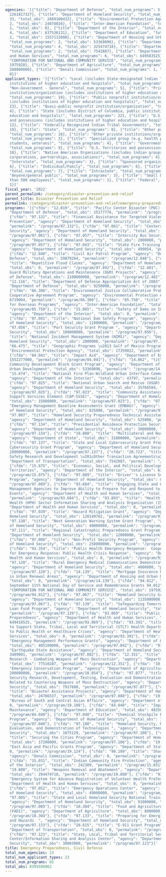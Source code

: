 ```yaml
---
agencies: '[{"title": "Department of Defense", "total_num_programs": 5, "total_obs":
  2261817327}, {"title": "Department of Homeland Security", "total_num_programs":
  33, "total_obs": 2669100432}, {"title": "Environmental Protection Agency", "total_num_programs":
  2, "total_obs": 24078026}, {"title": "Inter-American Foundation", "total_num_programs":
  1, "total_obs": 0}, {"title": "Department of the Interior", "total_num_programs":
  4, "total_obs": 637536131}, {"title": "Department of Education", "total_num_programs":
  2, "total_obs": 1557112000}, {"title": "Department of Housing and Urban Development",
  "total_num_programs": 2, "total_obs": 53369096}, {"title": "Department of State",
  "total_num_programs": 4, "total_obs": 325474718}, {"title": "Department of Transportation",
  "total_num_programs": 2, "total_obs": 7542887}, {"title": "Department of Health
  and Human Services", "total_num_programs": 6, "total_obs": 649583525}, {"title":
  "CORPORATION FOR NATIONAL AND COMMUNITY SERVICE", "total_num_programs": 1, "total_obs":
  1975920}, {"title": "Department of Agriculture", "total_num_programs": 2, "total_obs":
  208000000}, {"title": "Denali Commission", "total_num_programs": 1, "total_obs":
  0}]'
applicant_types: '[{"title": "Local (includes State-designated lndian Tribes, excludes
  institutions of higher education and hospitals", "total_num_programs": 24}, {"title":
  "Non-Government - General", "total_num_programs": 5}, {"title": "Private nonprofit
  institution/organization (includes institutions of higher education and hospitals)",
  "total_num_programs": 19}, {"title": "Public nonprofit institution/organization
  (includes institutions of higher education and hospitals)", "total_num_programs":
  23}, {"title": "Quasi-public nonprofit institution/organization", "total_num_programs":
  4}, {"title": "State (includes District of Columbia, public institutions of higher
  education and hospitals)", "total_num_programs": 22}, {"title": "U.S. Territories
  and possessions (includes institutions of higher education and hospitals)", "total_num_programs":
  12}, {"title": "Federally Recognized lndian Tribal Governments", "total_num_programs":
  19}, {"title": "State", "total_num_programs": 8}, {"title": "Other public institution/organization",
  "total_num_programs": 16}, {"title": "Other private institutions/organizations",
  "total_num_programs": 3}, {"title": "Specialized group (e.g. health professionals,
  students, veterans)", "total_num_programs": 4}, {"title": "Government - General",
  "total_num_programs": 9}, {"title": "U.S. Territories and possessions", "total_num_programs":
  10}, {"title": "Native American Organizations (includes lndian groups, cooperatives,
  corporations, partnerships, associations)", "total_num_programs": 4}, {"title":
  "Interstate", "total_num_programs": 3}, {"title": "Sponsored organization", "total_num_programs":
  4}, {"title": "Individual/Family", "total_num_programs": 6}, {"title": "Profit organization",
  "total_num_programs": 7}, {"title": "Intrastate", "total_num_programs": 2}, {"title":
  "Anyone/general public", "total_num_programs": 3}, {"title": "Small business (less
  than 500 employees)", "total_num_programs": 1}, {"title": "Federal", "total_num_programs":
  1}]'
fiscal_year: '2022'
parent_permalink: /category/disaster-prevention-and-relief
parent_title: Disaster Prevention and Relief
permalink: /category/disaster-prevention-and-relief/emergency-preparedness--civil-defense
programs: '[{"cfda": "12.019", "title": "Pacific Center Disaster (PDC) Program", "agency":
  "Department of Defense", "total_obs": 15177776, "permalink": "/program/12.019"},
  {"cfda": "97.132", "title": "Financial Assistance for Targeted Violence and Terrorism
  Prevention", "agency": "Department of Homeland Security", "total_obs": 20000000,
  "permalink": "/program/97.132"}, {"cfda": "97.061", "title": "Centers for Homeland
  Security", "agency": "Department of Homeland Security", "total_obs": 36970000, "permalink":
  "/program/97.061"}, {"cfda": "97.057", "title": "Intercity Bus Security Grants",
  "agency": "Department of Homeland Security", "total_obs": 2000000, "permalink":
  "/program/97.057"}, {"cfda": "97.043", "title": "State Fire Training Systems Grants",
  "agency": "Department of Homeland Security", "total_obs": 499054, "permalink": "/program/97.043"},
  {"cfda": "12.840", "title": "Civil Air Patrol Program", "agency": "Department of
  Defense", "total_obs": 59879264, "permalink": "/program/12.840"}, {"cfda": "97.092",
  "title": "Repetitive Flood Claims", "agency": "Department of Homeland Security",
  "total_obs": 0, "permalink": "/program/97.092"}, {"cfda": "12.401", "title": "National
  Guard Military Operations and Maintenance (O&M) Projects", "agency": "Department
  of Defense", "total_obs": 2100000000, "permalink": "/program/12.401"}, {"cfda":
  "12.116", "title": "Department of Defense Appropriation Act of 2003", "agency":
  "Department of Defense", "total_obs": 9250000, "permalink": "/program/12.116"},
  {"cfda": "66.306", "title": "Environmental Justice Collaborative Problem-Solving
  Cooperative Agreement Program", "agency": "Environmental Protection Agency", "total_obs":
  6719004, "permalink": "/program/66.306"}, {"cfda": "85.750", "title": "IAF Assistance
  for Overseas Programs", "agency": "Inter-American Foundation", "total_obs": 0, "permalink":
  "/program/85.750"}, {"cfda": "15.065", "title": "Safety of Dams on Indian Lands",
  "agency": "Department of the Interior", "total_obs": 0, "permalink": "/program/15.065"},
  {"cfda": "97.041", "title": "National Dam Safety Program", "agency": "Department
  of Homeland Security", "total_obs": 11000000, "permalink": "/program/97.041"}, {"cfda":
  "97.056", "title": "Port Security Grant Program ", "agency": "Department of Homeland
  Security", "total_obs": 100000000, "permalink": "/program/97.056"}, {"cfda": "97.107",
  "title": "National Incident Management System (NIMS)", "agency": "Department of
  Homeland Security", "total_obs": 2000000, "permalink": "/program/97.107"}, {"cfda":
  "66.475", "title": "Geographic Programs \u2013 Gulf of Mexico Program", "agency":
  "Environmental Protection Agency", "total_obs": 17359022, "permalink": "/program/66.475"},
  {"cfda": "84.041", "title": "Impact Aid", "agency": "Department of Education", "total_obs":
  1552277000, "permalink": "/program/84.041"}, {"cfda": "14.862", "title": "Indian
  Community Development Block Grant Program", "agency": "Department of Housing and
  Urban Development", "total_obs": 53369096, "permalink": "/program/14.862"}, {"cfda":
  "15.674", "title": "National Fire Plan-Wildland Urban Interface Community Fire Assistance",
  "agency": "Department of the Interior", "total_obs": 43797, "permalink": "/program/15.674"},
  {"cfda": "97.025", "title": "National Urban Search and Rescue (US&R) Response System",
  "agency": "Department of Homeland Security", "total_obs": 35766584, "permalink":
  "/program/97.025"}, {"cfda": "97.023", "title": "Community Assistance Program State
  Support Services Element (CAP-SSSE)", "agency": "Department of Homeland Security",
  "total_obs": 15000000, "permalink": "/program/97.023"}, {"cfda": "97.131", "title":
  "Emergency Management Baseline Assessments Grant (EMBAG)", "agency": "Department
  of Homeland Security", "total_obs": 825000, "permalink": "/program/97.131"}, {"cfda":
  "97.007", "title": "Homeland Security Preparedness Technical Assistance Program",
  "agency": "Department of Homeland Security", "total_obs": 525000, "permalink": "/program/97.007"},
  {"cfda": "97.134", "title": "Presidential Residence Protection Security Grant",
  "agency": "Department of Homeland Security", "total_obs": 30000000, "permalink":
  "/program/97.134"}, {"cfda": "19.808", "title": "Multilateral and Nuclear Affairs",
  "agency": "Department of State", "total_obs": 31000000, "permalink": "/program/19.808"},
  {"cfda": "97.137", "title": "State and Local Cybersecurity Grant Program Tribal
  Cybersecurity Grant Program", "agency": "Department of Homeland Security", "total_obs":
  200000000, "permalink": "/program/97.137"}, {"cfda": "20.723", "title": "PHMSA Pipeline
  Safety Research and Development \u201cOther Transaction Agreements\u201d", "agency":
  "Department of Transportation", "total_obs": 7542887, "permalink": "/program/20.723"},
  {"cfda": "15.875", "title": "Economic, Social, and Political Development of the
  Territories", "agency": "Department of the Interior", "total_obs": 637250025, "permalink":
  "/program/15.875"}, {"cfda": "97.089", "title": "Driver''s License Security Grant
  Program", "agency": "Department of Homeland Security", "total_obs": 0, "permalink":
  "/program/97.089"}, {"cfda": "93.684", "title": "Engaging State and Local Emergency
  Management Agencies to Improve Ability to Prepare for and Respond to All - Hazards
  Events", "agency": "Department of Health and Human Services", "total_obs": 165000,
  "permalink": "/program/93.684"}, {"cfda": "93.893", "title": "Health Care and Public
  Health (HPH) Sector Information Sharing and Analysis Organization (ISAO)", "agency":
  "Department of Health and Human Services", "total_obs": 0, "permalink": "/program/93.893"},
  {"cfda": "97.039", "title": "Hazard Mitigation Grant", "agency": "Department of
  Homeland Security", "total_obs": 120149762, "permalink": "/program/97.039"}, {"cfda":
  "97.138", "title": "Next Generation Warning System Grant Program", "agency": "Department
  of Homeland Security", "total_obs": 40000000, "permalink": "/program/97.138"}, {"cfda":
  "97.111", "title": "Regional Catastrophic Preparedness Grant Program (RCPGP)", "agency":
  "Department of Homeland Security", "total_obs": 12000000, "permalink": "/program/97.111"},
  {"cfda": "97.008", "title": "Non-Profit Security Program", "agency": "Department
  of Homeland Security", "total_obs": 250000000, "permalink": "/program/97.008"},
  {"cfda": "93.354", "title": "Public Health Emergency Response:  Cooperative Agreement
  for Emergency Response: Public Health Crisis Response", "agency": "Department of
  Health and Human Services", "total_obs": 0, "permalink": "/program/93.354"}, {"cfda":
  "97.120", "title": "Rural Emergency Medical Communications Demonstration Project",
  "agency": "Department of Homeland Security", "total_obs": 4000000, "permalink":
  "/program/97.120"}, {"cfda": "14.139", "title": "Mortgage Insurance Rental Housing
  in Urban Renewal Areas", "agency": "Department of Housing and Urban Development",
  "total_obs": 0, "permalink": "/program/14.139"}, {"cfda": "94.012", "title": "AmeriCorps
  September 11th National Day of Service and Remembrance Grants 94.012", "agency":
  "CORPORATION FOR NATIONAL AND COMMUNITY SERVICE", "total_obs": 1975920, "permalink":
  "/program/94.012"}, {"cfda": "97.067", "title": "Homeland Security Grant Program",
  "agency": "Department of Homeland Security", "total_obs": 1135000000, "permalink":
  "/program/97.067"}, {"cfda": "97.139", "title": "Safeguarding Tomorrow Revolving
  Loan Fund Program", "agency": "Department of Homeland Security", "total_obs": 0,
  "permalink": "/program/97.139"}, {"cfda": "93.069", "title": "Public Health Emergency
  Preparedness", "agency": "Department of Health and Human Services", "total_obs":
  649418525, "permalink": "/program/93.069"}, {"cfda": "93.391", "title": "Activities
  to Support State, Tribal, Local and Territorial (STLT) Health Department Response
  to Public Health or Healthcare Crises", "agency": "Department of Health and Human
  Services", "total_obs": 0, "permalink": "/program/93.391"}, {"cfda": "97.042", "title":
  "Emergency Management Performance Grants", "agency": "Department of Homeland Security",
  "total_obs": 405100000, "permalink": "/program/97.042"}, {"cfda": "97.082", "title":
  "Earthquake State Assistance", "agency": "Department of Homeland Security", "total_obs":
  3489001, "permalink": "/program/97.082"}, {"cfda": "12.351", "title": "Scientific
  Research - Combating Weapons of Mass Destruction", "agency": "Department of Defense",
  "total_obs": 77510287, "permalink": "/program/12.351"}, {"cfda": "10.054", "title":
  "Emergency Conservation Program", "agency": "Department of Agriculture", "total_obs":
  200000000, "permalink": "/program/10.054"}, {"cfda": "97.077", "title": "Homeland
  Security Research, Development, Testing, Evaluation and Demonstration of Technologies
  Related to Countering Weapons of Mass Destruction", "agency": "Department of Homeland
  Security", "total_obs": 7917880, "permalink": "/program/97.077"}, {"cfda": "97.088",
  "title": "Disaster Assistance Projects", "agency": "Department of Homeland Security",
  "total_obs": 24786537, "permalink": "/program/97.088"}, {"cfda": "19.108", "title":
  "Bureau of South and Central Asian Affairs", "agency": "Department of State", "total_obs":
  0, "permalink": "/program/19.108"}, {"cfda": "84.040", "title": "Impact Aid Facilities
  Maintenance", "agency": "Department of Education", "total_obs": 4835000, "permalink":
  "/program/84.040"}, {"cfda": "97.040", "title": "Chemical Stockpile Emergency Preparedness
  Program", "agency": "Department of Homeland Security", "total_obs": 15793485, "permalink":
  "/program/97.040"}, {"cfda": "97.108", "title": "Homeland Security, Research, Testing,
  Evaluation, and Demonstration of Technologies ", "agency": "Department of Homeland
  Security", "total_obs": 1075129, "permalink": "/program/97.108"}, {"cfda": "97.106",
  "title": "Securing the Cities Program", "agency": "Department of Homeland Security",
  "total_obs": 17200000, "permalink": "/program/97.106"}, {"cfda": "19.124", "title":
  "East Asia and Pacific Grants Program", "agency": "Department of State", "total_obs":
  0, "permalink": "/program/19.124"}, {"cfda": "90.199", "title": "Shared Services",
  "agency": "Denali Commission", "total_obs": 0, "permalink": "/program/90.199"},
  {"cfda": "15.031", "title": "Indian Community Fire Protection", "agency": "Department
  of the Interior", "total_obs": 242309, "permalink": "/program/15.031"}, {"cfda":
  "19.800", "title": "Weapons Removal and Abatement", "agency": "Department of State",
  "total_obs": 294474718, "permalink": "/program/19.800"}, {"cfda": "93.089", "title":
  "Emergency System for Advance Registration of Volunteer Health Professionals", "agency":
  "Department of Health and Human Services", "total_obs": 0, "permalink": "/program/93.089"},
  {"cfda": "97.052", "title": "Emergency Operations Center", "agency": "Department
  of Homeland Security", "total_obs": 49000000, "permalink": "/program/97.052"}, {"cfda":
  "97.005", "title": "State and Local Homeland Security National Training Program",
  "agency": "Department of Homeland Security", "total_obs": 91000000, "permalink":
  "/program/97.005"}, {"cfda": "10.304", "title": "Food and Agriculture Defense Initiative
  (FADI)", "agency": "Department of Agriculture", "total_obs": 8000000, "permalink":
  "/program/10.304"}, {"cfda": "97.133", "title": "Preparing for Emerging Threats
  and Hazards  ", "agency": "Department of Homeland Security", "total_obs": 0, "permalink":
  "/program/97.133"}, {"cfda": "20.615", "title": "E-911 Grant Program", "agency":
  "Department of Transportation", "total_obs": 0, "permalink": "/program/20.615"},
  {"cfda": "97.123", "title": "State, Local, Tribal and Territorial Security Operations
  Center/Information Sharing and Analysis Center", "agency": "Department of Homeland
  Security", "total_obs": 38003000, "permalink": "/program/97.123"}]'
title: Emergency Preparedness, Civil Defense
total_num_agencies: 13
total_num_applicant_types: 23
total_num_programs: 65
total_obs: 8395590062
---
```

